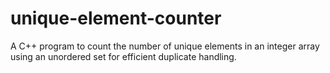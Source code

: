 # unique-element-counter
A C++ program to count the number of unique elements in an integer array using an unordered set for efficient duplicate handling.

